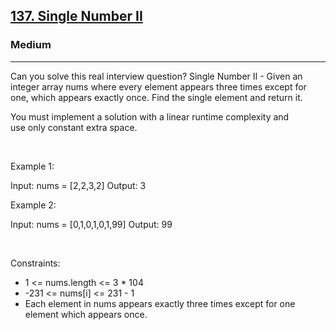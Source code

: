<h2><a href="https://leetcode.com/problems/single-number-ii/">137. Single Number II</a></h2><h3>Medium</h3><hr>Can you solve this real interview question? Single Number II - Given an integer array nums where every element appears three times except for one, which appears exactly once. Find the single element and return it.

You must implement a solution with a linear runtime complexity and use only constant extra space.

 

Example 1:

Input: nums = [2,2,3,2]
Output: 3


Example 2:

Input: nums = [0,1,0,1,0,1,99]
Output: 99


 

Constraints:

 * 1 <= nums.length <= 3 * 104
 * -231 <= nums[i] <= 231 - 1
 * Each element in nums appears exactly three times except for one element which appears once.
